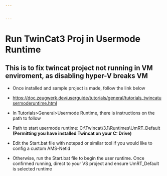 ```yaml
---


---
```


<h1 id="run-twincat3-proj-in-usermode-runtime">Run TwinCat3 Proj in Usermode Runtime</h1>
<h2 id="this-is-to-fix-twincat-project-not-running-in-vm-enviroment-as-disabling-hyper-v-breaks-vm">This is to fix twincat project not running in VM enviroment, as disabling hyper-V breaks VM</h2>
<ul>
<li>
<p>Once installed and sample project is made, follow the link below</p>
</li>
<li>
<p><a href="https://doc.zeugwerk.dev/userguide/tutorials/general/tutorials_twincatusermoderuntime.html">https://doc.zeugwerk.dev/userguide/tutorials/general/tutorials_twincatusermoderuntime.html</a></p>
</li>
<li>
<p>In Tutorials&gt;General&gt;Usermode Runtime, there is instructions on the path to follow</p>
</li>
<li>
<p>Path to start usermode runtime: C:\Twincat\3.1\Runtimes\UmRT_Default <strong>(Permitting you have installed Twincat on your C: Drive)</strong></p>
</li>
<li>
<p>Edit the Start.bat file with notepad or similar tool if you would like to config a custom AMS-Netid</p>
</li>
<li>
<p>Otherwise, run the Start.bat file to begin the user runtime. Once confirmed running, direct to your VS project and ensure UmRT_Default is selected runtime</p>
</li>
</ul>

